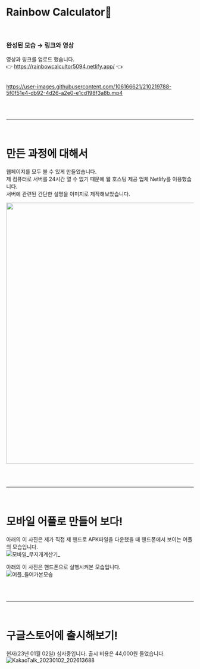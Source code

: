 # Rainbow Calculator🌈

<br>

### 완성된 모습 → 링크와 영상

영상과 링크를 업로드 했습니다. <br>
👉  https://rainbowcalcultor5094.netlify.app/ 👈 <br><br>

https://user-images.githubusercontent.com/106166621/210219788-5f0f51e4-db92-4d26-a2e0-e1cd198f3a8b.mp4


<br><br>
*****
<br>

#  만든 과정에 대해서

웹페이지를 모두 볼 수 있게 만들었습니다. <br>
제 컴퓨터로 서버를 24시간 열 수 없기 때문에 웹 호스팅 제공 업체 Netlify를 이용했습니다.<br>
서버에 관련된 간단한 설명을 이미지로 제작해보았습니다. <br>

<img src="https://user-images.githubusercontent.com/106166621/210222856-f34b30e8-c248-402c-a3a1-4db1a6e18995.jpg" width="600" height="700" >

<br><br>
*****
<br>

#  모바일 어플로 만들어 보다!

아래의 이 사진은 제가 직접 제 핸드로 APK파일을 다운했을 때 핸드폰에서 보이는 어플의 모습입니다.<br>
![모바일_무지개계산기_](https://user-images.githubusercontent.com/106166621/210224251-fb3564af-e58a-49e5-a3be-3cd091678cd2.jpg)

아래의 이 사진은 핸드폰으로 실행시켜본 모습입니다.<br>
![어플_들어가본모습](https://user-images.githubusercontent.com/106166621/210224256-97c08e8c-a879-4221-be01-8a76fd11c179.jpg)

<br><br>
*****
<br>

#  구글스토어에 출시해보기!

현재(23년 01월 02일) 심사중입니다. 출시 비용은 44,000원 들었습니다. <br>
![KakaoTalk_20230102_202613688](https://user-images.githubusercontent.com/106166621/210225152-9f39e479-99ad-470a-9128-0f752dc0a1e5.jpg)




